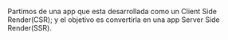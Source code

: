 Partimos de una app que esta desarrollada como un Client Side Render(CSR); y el objetivo es convertirla en una app Server Side Render(SSR).